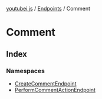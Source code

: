 [youtubei.js](../../../../README.md) / [Endpoints](../../README.md) / Comment

# Comment

## Index

### Namespaces

- [CreateCommentEndpoint](namespaces/CreateCommentEndpoint/README.md)
- [PerformCommentActionEndpoint](namespaces/PerformCommentActionEndpoint/README.md)
